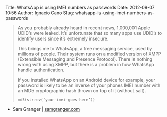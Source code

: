 Title: WhatsApp is using IMEI numbers as passwords
Date: 2012-09-07 10:56
Author: Ignacio Cano
Slug: whatsapp-is-using-imei-numbers-as-passwords

> As you probably already heard in recent news, 1,000,001 Apple UDID’s
> were leaked. It’s unfortunate that so many apps use UDID’s to identify
> users since it’s extremely insecure.
>
> This brings me to WhatsApp, a free messaging service, used by millions
> of people. Their system runs on a modified version of XMPP (Extensible
> Messaging and Presence Protocol). There is nothing wrong with using
> XMPP, but there is a problem in how WhatsApp handle authentication.
>
> If you installed WhatsApp on an Android device for example, your
> password is likely to be an inverse of your phones IMEI number with an
> MD5 cryptographic hash thrown on top of it (without salt).
>
>     md5(strrev(’your-imei-goes-here’))

- Sam Granger | [samgranger.com][]

  [samgranger.com]: http://samgranger.com/whatsapp-is-using-imei-numbers-as-passwords/
    "WhatsApp is using IMEI numbers as passwords"
